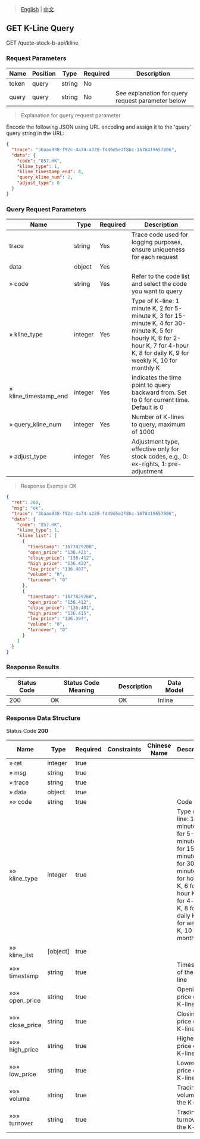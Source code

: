 > [English](./kline_query.md) | [中文](./kline_query_cn.md)

## GET K-Line Query

GET /quote-stock-b-api/kline

### Request Parameters

| Name       | Position | Type   | Required | Description                                           |
| ---------- | -------- | ------ | -------- | ----------------------------------------------------- |
| token      | query    | string | No       |                                                       |
| query      | query    | string | No       | See explanation for query request parameter below     |

> Explanation for query request parameter

Encode the following JSON using URL encoding and assign it to the 'query' query string in the URL:
```json
{
  "trace": "3baaa938-f92c-4a74-a228-fd49d5e2f8bc-1678419657806",
  "data": {
    "code": "857.HK",
    "kline_type": 1,
    "kline_timestamp_end": 0,
    "query_kline_num": 2,
    "adjust_type": 0
  }
}
```

### Query Request Parameters

| Name                 | Type    | Required | Description                                           |
| -------------------- | ------- | -------- | ----------------------------------------------------- |
| trace                | string  | Yes      | Trace code used for logging purposes, ensure uniqueness for each request |
| data                 | object  | Yes      |                                                       |
| » code               | string  | Yes      | Refer to the code list and select the code you want to query |
| » kline_type         | integer | Yes      | Type of K-line: 1 minute K, 2 for 5-minute K, 3 for 15-minute K, 4 for 30-minute K, 5 for hourly K, 6 for 2-hour K, 7 for 4-hour K, 8 for daily K, 9 for weekly K, 10 for monthly K |
| » kline_timestamp_end| integer | Yes      | Indicates the time point to query backward from. Set to 0 for current time. Default is 0 |
| » query_kline_num    | integer | Yes      | Number of K-lines to query, maximum of 1000 |
| » adjust_type        | integer | Yes      | Adjustment type, effective only for stock codes, e.g., 0: ex-rights, 1: pre-adjustment |

> Response Example
> OK

```json
{
  "ret": 200,
  "msg": "ok",
  "trace": "3baaa938-f92c-4a74-a228-fd49d5e2f8bc-1678419657806",
  "data": {
    "code": "857.HK",
    "kline_type": 1,
    "kline_list": [
      {
        "timestamp": "1677829200",
        "open_price": "136.421",
        "close_price": "136.412",
        "high_price": "136.422",
        "low_price": "136.407",
        "volume": "0",
        "turnover": "0"
      },
      {
        "timestamp": "1677829260",
        "open_price": "136.412",
        "close_price": "136.401",
        "high_price": "136.415",
        "low_price": "136.397",
        "volume": "0",
        "turnover": "0"
      }
    ]
  }
}
```

### Response Results

| Status Code | Status Code Meaning | Description | Data Model |
| ----------- | ------------------- | ----------- | ---------- |
| 200         | OK                  | OK          | Inline     |

### Response Data Structure

Status Code **200**

| Name            | Type      | Required | Constraints | Chinese Name | Description                                                 |
| --------------- | --------- | -------- | ----------- | ------------ | ----------------------------------------------------------- |
| » ret           | integer   | true     |             |              |                                                             |
| » msg           | string    | true     |             |              |                                                             |
| » trace         | string    | true     |             |              |                                                             |
| » data          | object    | true     |             |              |                                                             |
| »» code         | string    | true     |             |              | Code                                                        |
| »» kline_type   | integer   | true     |             |              | Type of K-line: 1 minute K, 2 for 5-minute K, 3 for 15-minute K, 4 for 30-minute K, 5 for hourly K, 6 for 2-hour K, 7 for 4-hour K, 8 for daily K, 9 for weekly K, 10 for monthly K |
| »» kline_list   | [object]  | true     |             |              |                                                             |
| »»» timestamp   | string    | true     |             |              | Timestamp of the K-line                                     |
| »»» open_price  | string    | true     |             |              | Opening price of the K-line                                 |
| »»» close_price | string    | true     |             |              | Closing price of the K-line                                 |
| »»» high_price  | string    | true     |             |              | Highest price of the K-line                                 |
| »»» low_price   | string    | true     |             |              | Lowest price of the K-line                                  |
| »»» volume      | string    | true     |             |              | Trading volume of the K-line                                |
| »»» turnover    | string    | true     |             |              | Trading turnover of the K-line                              |

